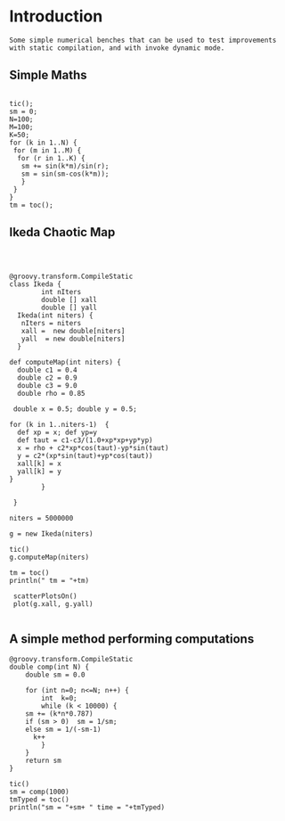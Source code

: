 # Introduction #

`Some simple numerical benches that can be used to test improvements with static compilation, and with invoke dynamic mode.`


## Simple Maths ##

```

tic(); 
sm = 0;
N=100;
M=100;
K=50;
for (k in 1..N) {
 for (m in 1..M) {
  for (r in 1..K) {
   sm += sin(k*m)/sin(r);
   sm = sin(sm-cos(k*m));
   }
 }
}
tm = toc();

```



## Ikeda Chaotic Map ##

```



@groovy.transform.CompileStatic
class Ikeda {
        int nIters
        double [] xall
        double [] yall
  Ikeda(int niters) {
   nIters = niters
   xall =  new double[niters]
   yall  = new double[niters]
  }

def computeMap(int niters) {
  double c1 = 0.4
  double c2 = 0.9
  double c3 = 9.0
  double rho = 0.85

 double x = 0.5; double y = 0.5;

for (k in 1..niters-1)  {
  def xp = x; def yp=y
  def taut = c1-c3/(1.0+xp*xp+yp*yp)
  x = rho + c2*xp*cos(taut)-yp*sin(taut)
  y = c2*(xp*sin(taut)+yp*cos(taut))
  xall[k] = x
  yall[k] = y
}
        }

 }
 
niters = 5000000

g = new Ikeda(niters)

tic() 
g.computeMap(niters)
 
tm = toc()
println(" tm = "+tm)

 scatterPlotsOn()
 plot(g.xall, g.yall)
 

```


## A simple method performing computations ##

```
@groovy.transform.CompileStatic
double comp(int N) {
    double sm = 0.0
    
    for (int n=0; n<=N; n++) {
        int  k=0;
        while (k < 10000) {
    sm += (k*n*0.787)
    if (sm > 0)  sm = 1/sm;
    else sm = 1/(-sm-1)
      k++
        }
    }
    return sm
}

tic()
sm = comp(1000)
tmTyped = toc()
println("sm = "+sm+ " time = "+tmTyped)

```